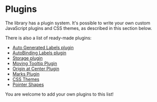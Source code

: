 # Plugins

The library has a plugin system. It's possible to write your own custom JavaScript plugins and CSS themes, as described in this section below.

There is also a list of ready-made plugins:

- [Auto Generated Labels plugin](/pages/auto-generated-labels.html) 
- [AutoBinding Labels plugin](/pages/auto-binding-labels.html)
- [Storage plugin](/pages/storage.html)
- [Moving Tooltip Plugin](/pages/moving-tooltip-plugin.html)
- [Origin at Center Plugin](/pages/origin-at-center-plugin.html)
- [Marks Plugin](/pages/marks-plugin.html)
- [CSS Themes](/pages/themes.html)
- [Pointer Shapes](/pages/pointer-shapes.html)

You are welcome to add your own plugins to this list!